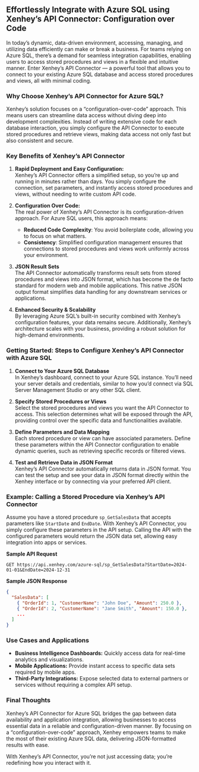 
## Effortlessly Integrate with Azure SQL using Xenhey’s API Connector: Configuration over Code

In today’s dynamic, data-driven environment, accessing, managing, and utilizing data efficiently can make or break a business. For teams relying on Azure SQL, there’s a demand for seamless integration capabilities, enabling users to access stored procedures and views in a flexible and intuitive manner. Enter Xenhey’s API Connector — a powerful tool that allows you to connect to your existing Azure SQL database and access stored procedures and views, all with minimal coding.

### Why Choose Xenhey’s API Connector for Azure SQL?

Xenhey’s solution focuses on a “configuration-over-code” approach. This means users can streamline data access without diving deep into development complexities. Instead of writing extensive code for each database interaction, you simply configure the API Connector to execute stored procedures and retrieve views, making data access not only fast but also consistent and secure.

### Key Benefits of Xenhey’s API Connector

1. **Rapid Deployment and Easy Configuration:**  
   Xenhey’s API Connector offers a simplified setup, so you’re up and running in minutes rather than days. You simply configure the connection, set parameters, and instantly access stored procedures and views, without needing to write custom API code.

2. **Configuration Over Code:**  
   The real power of Xenhey’s API Connector is its configuration-driven approach. For Azure SQL users, this approach means:
   - **Reduced Code Complexity**: You avoid boilerplate code, allowing you to focus on what matters.
   - **Consistency**: Simplified configuration management ensures that connections to stored procedures and views work uniformly across your environment.

3. **JSON Result Sets**  
   The API Connector automatically transforms result sets from stored procedures and views into JSON format, which has become the de facto standard for modern web and mobile applications. This native JSON output format simplifies data handling for any downstream services or applications.

4. **Enhanced Security & Scalability**  
   By leveraging Azure SQL’s built-in security combined with Xenhey’s configuration features, your data remains secure. Additionally, Xenhey’s architecture scales with your business, providing a robust solution for high-demand environments.

### Getting Started: Steps to Configure Xenhey’s API Connector with Azure SQL

1. **Connect to Your Azure SQL Database**  
   In Xenhey’s dashboard, connect to your Azure SQL instance. You’ll need your server details and credentials, similar to how you’d connect via SQL Server Management Studio or any other SQL client.

2. **Specify Stored Procedures or Views**  
   Select the stored procedures and views you want the API Connector to access. This selection determines what will be exposed through the API, providing control over the specific data and functionalities available.

3. **Define Parameters and Data Mapping**  
   Each stored procedure or view can have associated parameters. Define these parameters within the API Connector configuration to enable dynamic queries, such as retrieving specific records or filtered views.

4. **Test and Retrieve Data in JSON Format**  
   Xenhey’s API Connector automatically returns data in JSON format. You can test the setup and see your data in JSON format directly within the Xenhey interface or by connecting via your preferred API client.

### Example: Calling a Stored Procedure via Xenhey’s API Connector

Assume you have a stored procedure `sp_GetSalesData` that accepts parameters like `StartDate` and `EndDate`. With Xenhey’s API Connector, you simply configure these parameters in the API setup. Calling the API with the configured parameters would return the JSON data set, allowing easy integration into apps or services.

**Sample API Request**

```http
GET https://api.xenhey.com/azure-sql/sp_GetSalesData?StartDate=2024-01-01&EndDate=2024-12-31
```

**Sample JSON Response**

```json
{
  "SalesData": [
    { "OrderId": 1, "CustomerName": "John Doe", "Amount": 250.0 },
    { "OrderId": 2, "CustomerName": "Jane Smith", "Amount": 150.0 },
    ...
  ]
}
```

### Use Cases and Applications

- **Business Intelligence Dashboards:** Quickly access data for real-time analytics and visualizations.
- **Mobile Applications:** Provide instant access to specific data sets required by mobile apps.
- **Third-Party Integrations:** Expose selected data to external partners or services without requiring a complex API setup.

### Final Thoughts

Xenhey’s API Connector for Azure SQL bridges the gap between data availability and application integration, allowing businesses to access essential data in a reliable and configuration-driven manner. By focusing on a “configuration-over-code” approach, Xenhey empowers teams to make the most of their existing Azure SQL data, delivering JSON-formatted results with ease.

With Xenhey’s API Connector, you’re not just accessing data; you’re redefining how you interact with it.
